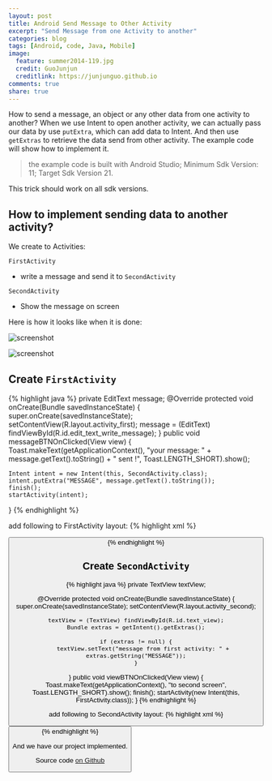 ```yaml
---
layout: post
title: Android Send Message to Other Activity
excerpt: "Send Message from one Activity to another"
categories: blog
tags: [Android, code, Java, Mobile]
image:
  feature: summer2014-119.jpg
  credit: GuoJunjun
  creditlink: https://junjunguo.github.io
comments: true
share: true
---
```


How to send a message, an object or any other data from one activity to another? When we use Intent to open another 
activity, 
we can actually pass our data by use `putExtra`, which can add data to Intent. And then use `getExtras` to retrieve the data 
send from other activity. The example code will show how to implement it.

> the example code is built with Android Studio; Minimum Sdk Version: 11; Target Sdk Version 21.

This trick should work on all sdk versions.

## How to implement sending data to another activity?
We create to Activities: 

`FirstActivity` 

* write a message and send it to `SecondActivity` 

`SecondActivity` 

* Show the message on screen


Here is how it looks like when it is done: 

![screenshot](https://raw.githubusercontent.com/junjunguo/android/master/2015/SendMessagetoOtherActivity/write.png)

![screenshot](https://raw.githubusercontent.com/junjunguo/android/master/2015/SendMessagetoOtherActivity/receive.png)

## Create `FirstActivity`

{% highlight java %}
private EditText message;
@Override
protected void onCreate(Bundle savedInstanceState) {
    super.onCreate(savedInstanceState);
    setContentView(R.layout.activity_first);
    message = (EditText) findViewById(R.id.edit_text_write_message);
}
public void messageBTNOnClicked(View view) {
    Toast.makeText(getApplicationContext(), "your message: " + message.getText().toString() + " sent !",
            Toast.LENGTH_SHORT).show();

    Intent intent = new Intent(this, SecondActivity.class);
    intent.putExtra("MESSAGE", message.getText().toString());
    finish();
    startActivity(intent);
}
{% endhighlight %}

add following to FirstActivity layout:
{% highlight xml %}
<EditText
    android:layout_width="match_parent"
    android:layout_height="wrap_content"
    android:id="@+id/edit_text_write_message"
    android:hint="@string/write_message"
    android:layout_marginRight="5dp"
    android:layout_marginLeft="5dp"
    android:layout_marginTop="8dp"
    android:layout_marginBottom="15dp"
    android:inputType="textMultiLine"
    android:gravity="center"
    android:layout_centerHorizontal="true"/>

<Button
    android:layout_width="wrap_content"
    android:layout_height="wrap_content"
    android:onClick="messageBTNOnClicked"
    android:width="200dp"
    android:layout_centerHorizontal="true"
    android:text="@string/send_button"
    android:layout_below="@id/edit_text_write_message"/>
{% endhighlight %}

## Create `SecondActivity`
{% highlight java %}
private TextView textView;

@Override
protected void onCreate(Bundle savedInstanceState) {
    super.onCreate(savedInstanceState);
    setContentView(R.layout.activity_second);

    textView = (TextView) findViewById(R.id.text_view);
    Bundle extras = getIntent().getExtras();

    if (extras != null) {
        textView.setText("message from first activity: " + extras.getString("MESSAGE"));
    }
}
public void viewBTNOnClicked(View view) {
    Toast.makeText(getApplicationContext(), "to second screen", Toast.LENGTH_SHORT).show();
    finish();
    startActivity(new Intent(this, FirstActivity.class));
}
{% endhighlight %}

add following to SecondActivity layout:
{% highlight xml %}
<TextView
    android:layout_width="match_parent"
    android:layout_height="wrap_content"
    android:id="@+id/text_view"
    android:gravity="center"
    android:layout_marginRight="5dp"
    android:layout_marginLeft="5dp"
    android:layout_marginTop="8dp"
    android:layout_marginBottom="15dp"
    android:layout_centerHorizontal="true"/>

<Button
    android:layout_width="wrap_content"
    android:layout_height="wrap_content"
    android:onClick="viewBTNOnClicked"
    android:width="200dp"
    android:layout_centerHorizontal="true"
    android:text="@string/next_screen"
    android:layout_below="@id/text_view"/>
{% endhighlight %}

And we have our project implemented.

Source code [on Github](https://github.com/junjunguo/android/tree/master/2015/SendMessagetoOtherActivity)